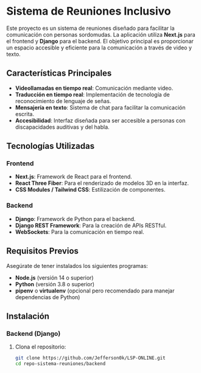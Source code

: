 # Sistema de Reuniones Inclusivo

Este proyecto es un sistema de reuniones diseñado para facilitar la comunicación con personas sordomudas. La aplicación utiliza **Next.js** para el frontend y **Django** para el backend. El objetivo principal es proporcionar un espacio accesible y eficiente para la comunicación a través de video y texto.

## Características Principales

- **Videollamadas en tiempo real**: Comunicación mediante video.
- **Traducción en tiempo real**: Implementación de tecnología de reconocimiento de lenguaje de señas.
- **Mensajería en texto**: Sistema de chat para facilitar la comunicación escrita.
- **Accesibilidad**: Interfaz diseñada para ser accesible a personas con discapacidades auditivas y del habla.
  
## Tecnologías Utilizadas

### Frontend
- **Next.js**: Framework de React para el frontend.
- **React Three Fiber**: Para el renderizado de modelos 3D en la interfaz.
- **CSS Modules / Tailwind CSS**: Estilización de componentes.

### Backend
- **Django**: Framework de Python para el backend.
- **Django REST Framework**: Para la creación de APIs RESTful.
- **WebSockets**: Para la comunicación en tiempo real.

## Requisitos Previos

Asegúrate de tener instalados los siguientes programas:

- **Node.js** (versión 14 o superior)
- **Python** (versión 3.8 o superior)
- **pipenv** o **virtualenv** (opcional pero recomendado para manejar dependencias de Python)

## Instalación

### Backend (Django)

1. Clona el repositorio:
   ```bash
   git clone https://github.com/Jefferson0k/LSP-ONLINE.git
   cd repo-sistema-reuniones/backend
